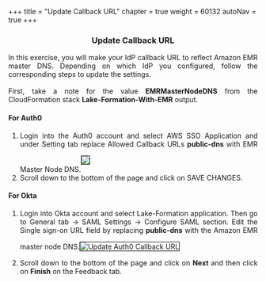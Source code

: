 +++
title = "Update Callback URL"
chapter = true
weight = 60132
autoNav = true
+++

<center><h3>Update Callback URL</h3></center>

<div style="text-align: justify">
  In this exercise, you will make your IdP callback URL to reflect Amazon EMR master DNS. Depending on which IdP you configured, follow the corresponding steps to update the settings.
  <br/><br/>First, take a note for the value <b>EMRMasterNodeDNS</b> from the CloudFormation stack <b>Lake-Formation-With-EMR</b> output.
  <h4>For Auth0</h4>
    <ol>
      <li>Login into the Auth0 account and select AWS SSO Application and under Setting tab replace Allowed Callback URLs <b>public-dns</b> with EMR Master Node DNS.<img src="/images/auth0-dns-callbackupdate.png" style="margin:15px 0px; border:1px solid black"/></li>
      <li>Scroll down to the bottom of the page and click on SAVE CHANGES.</li>
    </ol>
  <h4>For Okta</h4>
  <ol>
    <li>Login into Okta account and select Lake-Formation application. Then go to General tab -> SAML Settings -> Configure SAML section. Edit the Single sign-on URL field by replacing <b>public-dns</b> with the Amazon EMR master node DNS.<img src="/images/okta-editsaml.png" title="Update Auth0 Callback URL" style="margin:15px 0px; border:1px solid black"/></li>
    <li>Scroll down to the bottom of the page and click on <b>Next</b> and then click on <b>Finish</b> on the Feedback tab.</li>
  </ol>
</div>